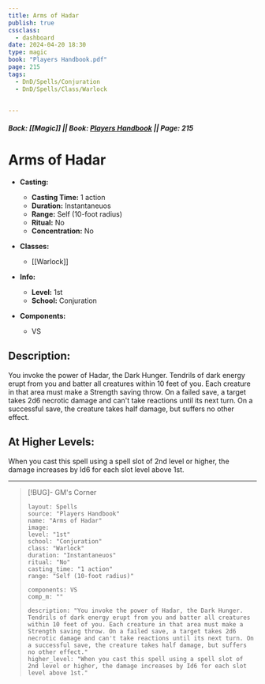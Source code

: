 ```yaml
---
title: Arms of Hadar
publish: true
cssclass:
  - dashboard
date: 2024-04-20 18:30
type: magic
book: "Players Handbook.pdf"
page: 215
tags:
  - DnD/Spells/Conjuration
  - DnD/Spells/Class/Warlock


---
```


##### Back: [[Magic]] || Book: [Players Handbook](https://drive.google.com/drive/folders/1O5bhpYizcIT5xxAoLOuzCRht_PVS7VSG?usp=sharing) || Page: 215

# Arms of Hadar

- **Casting:**
    - **Casting Time:** 1 action
    - **Duration:** Instantaneuos
    - **Range:** Self (10-foot radius)
    - **Ritual:** No
    - **Concentration:** No
- **Classes:**
    - [[Warlock]]

- **Info:**
    - **Level:** 1st
    - **School:** Conjuration
- **Components:**
    - VS


## Description:
You invoke the power of Hadar, the Dark Hunger. Tendrils of dark energy erupt from you and batter all creatures within 10 feet of you. Each creature in that area must make a Strength saving throw. On a failed save, a target takes 2d6 necrotic damage and can't take reactions until its next turn. On a successful save, the creature takes half damage, but suffers no other effect.

## At Higher Levels:
When you cast this spell using a spell slot of 2nd level or higher, the damage increases by Id6 for each slot level above 1st.

---

> [!BUG]- GM's Corner
>
> ```statblock
> layout: Spells
> source: "Players Handbook"
> name: "Arms of Hadar"
> image: 
> level: "1st"
> school: "Conjuration"
> class: "Warlock"
> duration: "Instantaneuos"
> ritual: "No"
> casting_time: "1 action"
> range: "Self (10-foot radius)"
>
> components: VS
> comp_m: ""
>
> description: "You invoke the power of Hadar, the Dark Hunger. Tendrils of dark energy erupt from you and batter all creatures within 10 feet of you. Each creature in that area must make a Strength saving throw. On a failed save, a target takes 2d6 necrotic damage and can't take reactions until its next turn. On a successful save, the creature takes half damage, but suffers no other effect."
> higher_level: "When you cast this spell using a spell slot of 2nd level or higher, the damage increases by Id6 for each slot level above 1st."
> ```
